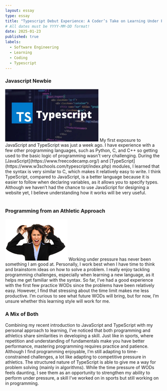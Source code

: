 ```yaml
---
layout: essay
type: essay
title: "Typescript Debut Experience: A Coder’s Take on Learning Under Pressure"
# All dates must be YYYY-MM-DD format!
date: 2025-01-23
published: true
labels:
  - Software Engineering
  - Learning
  - Coding
  - Typescript
---
```


<h3>Javascript Newbie</h3>   
<img width="300px" class="rounded float-start pe-4" src="../img/essayTypescript/typescript.jpg">  
My first exposure to JavaScript and TypeScript was just a week ago. I have experience with a few other programming languages, such as Python, C, and C++ so getting used to the basic logic of programming wasn't very challenging. During the [JavaScript](https://www.freecodecamp.org/) and [TypeScript](https://www.w3schools.com/typescript/index.php) modules, I learned that the syntax is very similar to C, which makes it relatively easy to write. I think TypeScript, compared to JavaScript, is a better language because it is easier to follow when declaring variables, as it allows you to specify types. Although we haven’t had the chance to use JavaScript for designing a website yet, I believe understanding how it works will be very useful.<br>

<br>
<h3>Programming from an Athletic Approach</h3>   
<img width="200px" class="rounded float-start pe-4" src="../img/essayTypescript/stressLady.png">
Working under pressure has never been something I am good at. Personally, I work best when I have time to think and brainstorm ideas on how to solve a problem. I really enjoy tackling programming challenges, especially when learning a new language, as it helps me get familiar with the syntax. So far, I’ve had a good experience with the first few practice WODs since the problems have been relatively easy. However, I find that stressing about the time limit makes me less productive. I’m curious to see what future WODs will bring, but for now, I’m unsure whether this learning style will work for me.   

<br>
<h3>A Mix of Both</h3>  
Combining my recent introduction to JavaScript and TypeScript with my personal approach to learning, I’ve noticed that both programming and athletics share similarities in developing a skill. Just like in sports, where repetition and understanding of fundamentals make you have better performance, mastering programming requires practice and patience. Although I find programming enjoyable, I’m still adapting to time-constrained challenges, a lot like adapting to competitive pressure in athletics. The structured nature of TypeScript is able to give me a way for problem solving (mainly in algorithms). While the time pressure of WODs feels daunting, I see them as an opportunity to strengthen my ability to perform under pressure, a skill I’ve worked on in sports but still working on in programming.
